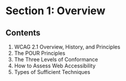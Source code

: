 # Section 1: Overview

## Contents

1. WCAG 2.1 Overview, History, and Principles
2. The POUR Principles
3. The Three Levels of Conformance
4. How to Assess Web Accessibility
5. Types of Sufficient Techniques